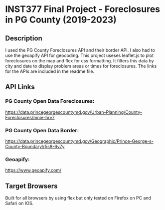# INST377 Final Project - Foreclosures in PG County (2019-2023)
## Description
I used the PG County Foreclosures API and their border API. I also had to use the geoapify API for geocoding. This project useses leaflet.js to plot foreclosures on the map and flex for css formatting. It filters this data by city and date to display problem areas or times for foreclosures. The links for the APIs are included in the readme file.
## API Links
### PG County Open Data Foreclosures:
https://data.princegeorgescountymd.gov/Urban-Planning/County-Foreclosures/mnie-hrv7
### PG County Open Data Border:
https://data.princegeorgescountymd.gov/Geographic/Prince-George-s-County-Boundary/r5s8-6v7y
### Geoapify:
https://www.geoapify.com/
## Target Browsers
Built for all browsers by using flex but only tested on Firefox on PC and Safari on IOS.
